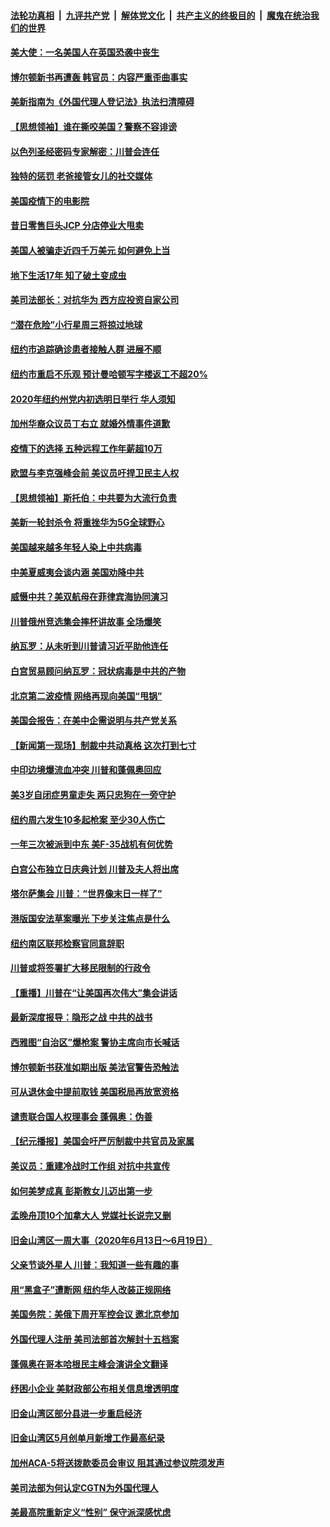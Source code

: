 ####  [法轮功真相](../../../../basic/blob/master/README.md?t=06222331) &nbsp;|&nbsp; [九评共产党](../../../../9ping.md/blob/master/README.md?t=06222331) &nbsp;|&nbsp; [解体党文化](../../../../jtdwh.md/blob/master/README.md?t=06222331)  &nbsp;|&nbsp; [共产主义的终极目的](../../../../gczydzjmd.md/blob/master/README.md?t=06222331) &nbsp;|&nbsp; [魔鬼在统治我们的世界](../../../../mgztzwmdsj.md/blob/master/README.md?t=06222331) 

#### [美大使：一名美国人在英国恐袭中丧生](../pages/nsc412/n12204415.md?t=06222331) 

#### [博尔顿新书再遭轰 韩官员：内容严重歪曲事实](../pages/nsc412/n12204194.md?t=06222331) 

#### [美新指南为《外国代理人登记法》执法扫清障碍](../pages/nsc412/n12203013.md?t=06222331) 

#### [【思想领袖】谁在撕咬美国？警察不容诽谤](../pages/nsc412/n12201992.md?t=06222331) 

#### [以色列圣经密码专家解密：川普会连任](../pages/nsc412/n12203622.md?t=06222331) 

#### [独特的惩罚  老爸接管女儿的社交媒体](../pages/nsc412/n12202897.md?t=06222331) 

#### [美国疫情下的电影院](../pages/nsc412/n12202867.md?t=06222331) 

#### [昔日零售巨头JCP 分店停业大甩卖](../pages/nsc412/n12202922.md?t=06222331) 

#### [美国人被骗走近四千万美元 如何避免上当](../pages/nsc412/n12202930.md?t=06222331) 

#### [地下生活17年 知了破土变成虫](../pages/nsc412/n12202962.md?t=06222331) 

#### [美司法部长：对抗华为 西方应投资自家公司](../pages/nsc412/n12203386.md?t=06222331) 

#### [“潜在危险”小行星周三将掠过地球](../pages/nsc412/n12202747.md?t=06222331) 

#### [纽约市追踪确诊患者接触人群  进展不顺](../pages/nsc412/n12203018.md?t=06222331) 

#### [纽约市重启不乐观 预计曼哈顿写字楼返工不超20%](../pages/nsc412/n12203023.md?t=06222331) 

#### [2020年纽约州党内初选明日举行 华人须知](../pages/nsc412/n12203026.md?t=06222331) 

#### [加州华裔众议员丁右立    就婚外情事件道歉](../pages/nsc412/n12203179.md?t=06222331) 

#### [疫情下的选择 五种远程工作年薪超10万](../pages/nsc412/n12190408.md?t=06222331) 

#### [欧盟与李克强峰会前 美议员吁捍卫民主人权](../pages/nsc412/n12202775.md?t=06222331) 

#### [【思想领袖】斯托伯：中共要为大流行负责](../pages/nsc412/n12115529.md?t=06222331) 

#### [美新一轮封杀令 将重挫华为5G全球野心](../pages/nsc412/n12202488.md?t=06222331) 

#### [美国越来越多年轻人染上中共病毒](../pages/nsc412/n12202590.md?t=06222331) 

#### [中美夏威夷会谈内涵 美国劝降中共](../pages/nsc412/n12202579.md?t=06222331) 

#### [威慑中共？美双航母在菲律宾海协同演习](../pages/nsc412/n12202399.md?t=06222331) 

#### [川普俄州竞选集会摔杯讲故事 全场爆笑](../pages/nsc412/n12202398.md?t=06222331) 

#### [纳瓦罗：从未听到川普请习近平助他连任](../pages/nsc412/n12202251.md?t=06222331) 

#### [白宫贸易顾问纳瓦罗：冠状病毒是中共的产物](../pages/nsc412/n12202027.md?t=06222331) 

#### [北京第二波疫情 网络再现向美国“甩锅”](../pages/nsc412/n12201996.md?t=06222331) 

#### [美国会报告：在美中企需说明与共产党关系](../pages/nsc412/n12199133.md?t=06222331) 

#### [【新闻第一现场】制裁中共动真格 这次打到七寸](../pages/nsc412/n12201730.md?t=06222331) 

#### [中印边境爆流血冲突 川普和蓬佩奥回应](../pages/nsc412/n12201068.md?t=06222331) 

#### [美3岁自闭症男童走失 两只忠狗在一旁守护](../pages/nsc412/n12201540.md?t=06222331) 

#### [纽约周六发生10多起枪案 至少30人伤亡](../pages/nsc412/n12201569.md?t=06222331) 

#### [一年三次被派到中东 美F-35战机有何优势](../pages/nsc412/n12193910.md?t=06222331) 

#### [白宫公布独立日庆典计划 川普及夫人将出席](../pages/nsc412/n12201111.md?t=06222331) 

#### [塔尔萨集会 川普：“世界像末日一样了”](../pages/nsc412/n12200981.md?t=06222331) 

#### [港版国安法草案曝光 下步关注焦点是什么](../pages/nsc412/n12200876.md?t=06222331) 

#### [纽约南区联邦检察官同意辞职](../pages/nsc412/n12200996.md?t=06222331) 

#### [川普或将签署扩大移民限制的行政令](../pages/nsc412/n12201017.md?t=06222331) 

#### [【重播】川普在“让美国再次伟大”集会讲话](../pages/nsc412/n12199351.md?t=06222331) 

#### [最新深度报导：隐形之战 中共的战书](../pages/nsc412/n12200980.md?t=06222331) 

#### [西雅图“自治区”爆枪案 警协主席向市长喊话](../pages/nsc412/n12200903.md?t=06222331) 

#### [博尔顿新书获准如期出版 美法官警告恐触法](../pages/nsc412/n12200486.md?t=06222331) 

#### [可从退休金中提前取钱  美国税局再放宽资格](../pages/nsc412/n12200725.md?t=06222331) 

#### [谴责联合国人权理事会 蓬佩奥：伪善](../pages/nsc412/n12200748.md?t=06222331) 

#### [【纪元播报】美国会吁严厉制裁中共官员及家属](../pages/nsc412/n12201402.md?t=06222331) 

#### [美议员：重建冷战时工作组 对抗中共宣传](../pages/nsc412/n12200449.md?t=06222331) 

#### [如何美梦成真 彭斯教女儿迈出第一步](../pages/nsc412/n12200401.md?t=06222331) 

#### [孟晚舟顶10个加拿大人 党媒社长说完又删](../pages/nsc412/n12200398.md?t=06222331) 

#### [旧金山湾区一周大事（2020年6月13日〜6月19日）](../pages/nsc412/n12200439.md?t=06222331) 

#### [父亲节谈外星人 川普：我知道一些有趣的事](../pages/nsc412/n12200212.md?t=06222331) 

#### [用“黑盒子”遭断网   纽约华人改装正规网络](../pages/nsc412/n12199538.md?t=06222331) 

#### [美国务院：美俄下周开军控会议 邀北京参加](../pages/nsc412/n12200097.md?t=06222331) 

#### [外国代理人注册 美司法部首次解封十五档案](../pages/nsc412/n12199547.md?t=06222331) 

#### [蓬佩奥在哥本哈根民主峰会演讲全文翻译](../pages/nsc412/n12199290.md?t=06222331) 

#### [纾困小企业 美财政部公布相关信息增透明度](../pages/nsc412/n12199644.md?t=06222331) 

#### [旧金山湾区部分县进一步重启经济](../pages/nsc412/n12199750.md?t=06222331) 

#### [旧金山湾区5月创单月新增工作最高纪录](../pages/nsc412/n12199698.md?t=06222331) 

#### [加州ACA-5将送拨款委员会审议 阻其通过参议院须发声](../pages/nsc412/n12199686.md?t=06222331) 

#### [美司法部为何认定CGTN为外国代理人](../pages/nsc412/n12199531.md?t=06222331) 

#### [美最高院重新定义“性别” 保守派深感忧虑](../pages/nsc412/n12199501.md?t=06222331) 

